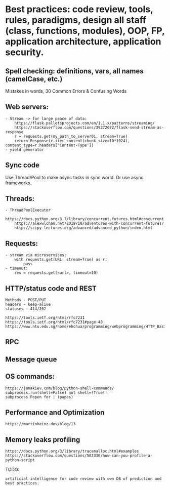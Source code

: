 # Best practices: code review, tools, rules, paradigms, design all staff (class, functions, modules), OOP, FP, application architecture, application security.


## Spell checking: definitions, vars, all names (camelCase, etc.)
Mistakes in words, 30 Common Errors & Confusing Words


## Web servers:

    - Stream -> for large peace of data:
        https://flask.palletsprojects.com/en/1.1.x/patterns/streaming/
        https://stackoverflow.com/questions/39272072/flask-send-stream-as-response
        r = requests.get(my_path_to_server01, stream=True)
        return Response(r.iter_content(chunk_size=10*1024), content_type=r.headers['Content-Type'])
    - yield generator


## Sync code

Use Thread/Pool to make async tasks in sync world.
Or use async frameworks.


## Threads:

    - ThreadPoolExecutor
        https://docs.python.org/3.7/library/concurrent.futures.html#concurrent.futures.ThreadPoolExecutor
        https://alexwlchan.net/2019/10/adventures-with-concurrent-futures/
        http://scipy-lectures.org/advanced/advanced_python/index.html


## Requests:

    - stream via microservices:
        with requests.get(URL, stream=True) as r:
            pass
    - timeout:
        res = requests.get(<url>, timeout=10)


## HTTP/status code and REST

    Methods - POST/PUT
    headers - keep-alive
    statuses - 414/202

    https://tools.ietf.org/html/rfc7231    
    https://tools.ietf.org/html/rfc7231#page-48
    https://www.ntu.edu.sg/home/ehchua/programming/webprogramming/HTTP_Basics.html


## RPC
## Message queue

## OS commands:

    https://janakiev.com/blog/python-shell-commands/
    subprocess.run(shell=False) not shell=!True!!
    subprocess.Popen for | (papes)


## Performance and Optimization
    
    https://martinheinz.dev/blog/13


## Memory leaks profiling

    https://docs.python.org/3/library/tracemalloc.html#examples
    https://stackoverflow.com/questions/582336/how-can-you-profile-a-python-script


TODO: 
    
    artificial intelligence for code review with own DB of prediction and best practices.
